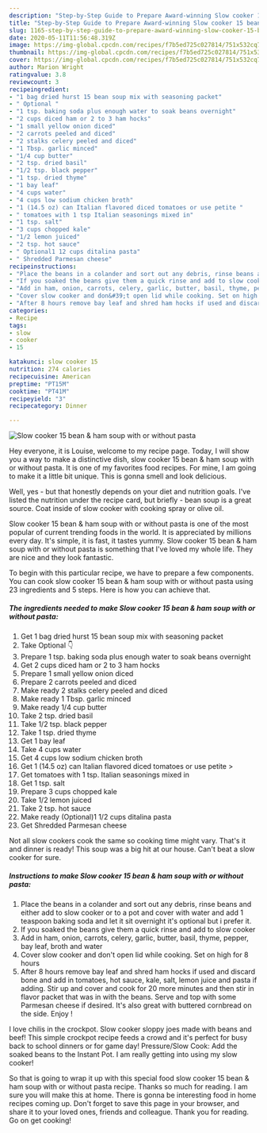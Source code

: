 ```yaml
---
description: "Step-by-Step Guide to Prepare Award-winning Slow cooker 15 bean &amp;amp; ham soup with or without pasta"
title: "Step-by-Step Guide to Prepare Award-winning Slow cooker 15 bean &amp;amp; ham soup with or without pasta"
slug: 1165-step-by-step-guide-to-prepare-award-winning-slow-cooker-15-bean-and-amp-ham-soup-with-or-without-pasta
date: 2020-05-11T11:56:48.319Z
image: https://img-global.cpcdn.com/recipes/f7b5ed725c027814/751x532cq70/slow-cooker-15-bean-ham-soup-with-or-without-pasta-recipe-main-photo.jpg
thumbnail: https://img-global.cpcdn.com/recipes/f7b5ed725c027814/751x532cq70/slow-cooker-15-bean-ham-soup-with-or-without-pasta-recipe-main-photo.jpg
cover: https://img-global.cpcdn.com/recipes/f7b5ed725c027814/751x532cq70/slow-cooker-15-bean-ham-soup-with-or-without-pasta-recipe-main-photo.jpg
author: Marion Wright
ratingvalue: 3.8
reviewcount: 3
recipeingredient:
- "1 bag dried hurst 15 bean soup mix with seasoning packet"
- " Optional "
- "1 tsp. baking soda plus enough water to soak beans overnight"
- "2 cups diced ham or 2 to 3 ham hocks"
- "1 small yellow onion diced"
- "2 carrots peeled and diced"
- "2 stalks celery peeled and diced"
- "1 Tbsp. garlic minced"
- "1/4 cup butter"
- "2 tsp. dried basil"
- "1/2 tsp. black pepper"
- "1 tsp. dried thyme"
- "1 bay leaf"
- "4 cups water"
- "4 cups low sodium chicken broth"
- "1 (14.5 oz) can Italian flavored diced tomatoes or use petite "
- " tomatoes with 1 tsp Italian seasonings mixed in"
- "1 tsp. salt"
- "3 cups chopped kale"
- "1/2 lemon juiced"
- "2 tsp. hot sauce"
- " Optional1 12 cups ditalina pasta"
- " Shredded Parmesan cheese"
recipeinstructions:
- "Place the beans in a colander and sort out any debris, rinse beans and either add to slow cooker or to a pot and cover with water and add 1 teaspoon baking soda and let it sit overnight it&#39;s optional but i prefer it."
- "If you soaked the beans give them a quick rinse and add to slow cooker"
- "Add in ham, onion, carrots, celery, garlic, butter, basil, thyme, pepper, bay leaf, broth and water"
- "Cover slow cooker and don&#39;t open lid while cooking. Set on high for 8 hours"
- "After 8 hours remove bay leaf and shred ham hocks if used and discard bone and add in tomatoes, hot sauce, kale, salt, lemon juice and pasta if adding. Stir up and cover and cook for 20 more minutes and then stir in flavor packet that was in with the beans. Serve and top with some Parmesan cheese if desired. It&#39;s also great with buttered cornbread on the side. Enjoy !"
categories:
- Recipe
tags:
- slow
- cooker
- 15

katakunci: slow cooker 15 
nutrition: 274 calories
recipecuisine: American
preptime: "PT15M"
cooktime: "PT41M"
recipeyield: "3"
recipecategory: Dinner

---
```



![Slow cooker 15 bean &amp; ham soup with or without pasta](https://img-global.cpcdn.com/recipes/f7b5ed725c027814/751x532cq70/slow-cooker-15-bean-ham-soup-with-or-without-pasta-recipe-main-photo.jpg)

Hey everyone, it is Louise, welcome to my recipe page. Today, I will show you a way to make a distinctive dish, slow cooker 15 bean &amp; ham soup with or without pasta. It is one of my favorites food recipes. For mine, I am going to make it a little bit unique. This is gonna smell and look delicious.

Well, yes - but that honestly depends on your diet and nutrition goals. I&#39;ve listed the nutrition under the recipe card, but briefly - bean soup is a great source. Coat inside of slow cooker with cooking spray or olive oil.

Slow cooker 15 bean &amp; ham soup with or without pasta is one of the most popular of current trending foods in the world. It is appreciated by millions every day. It's simple, it is fast, it tastes yummy. Slow cooker 15 bean &amp; ham soup with or without pasta is something that I've loved my whole life. They are nice and they look fantastic.


To begin with this particular recipe, we have to prepare a few components. You can cook slow cooker 15 bean &amp; ham soup with or without pasta using 23 ingredients and 5 steps. Here is how you can achieve that.

<!--inarticleads1-->

##### The ingredients needed to make Slow cooker 15 bean &amp; ham soup with or without pasta:

1. Get 1 bag dried hurst 15 bean soup mix with seasoning packet
1. Take  Optional 👇
1. Prepare 1 tsp. baking soda plus enough water to soak beans overnight
1. Get 2 cups diced ham or 2 to 3 ham hocks
1. Prepare 1 small yellow onion diced
1. Prepare 2 carrots peeled and diced
1. Make ready 2 stalks celery peeled and diced
1. Make ready 1 Tbsp. garlic minced
1. Make ready 1/4 cup butter
1. Take 2 tsp. dried basil
1. Take 1/2 tsp. black pepper
1. Take 1 tsp. dried thyme
1. Get 1 bay leaf
1. Take 4 cups water
1. Get 4 cups low sodium chicken broth
1. Get 1 (14.5 oz) can Italian flavored diced tomatoes or use petite &gt;
1. Get  tomatoes with 1 tsp. Italian seasonings mixed in
1. Get 1 tsp. salt
1. Prepare 3 cups chopped kale
1. Take 1/2 lemon juiced
1. Take 2 tsp. hot sauce
1. Make ready  (Optional)1 1/2 cups ditalina pasta
1. Get  Shredded Parmesan cheese


Not all slow cookers cook the same so cooking time might vary. That&#39;s it and dinner is ready! This soup was a big hit at our house. Can&#39;t beat a slow cooker for sure. 

<!--inarticleads2-->

##### Instructions to make Slow cooker 15 bean &amp; ham soup with or without pasta:

1. Place the beans in a colander and sort out any debris, rinse beans and either add to slow cooker or to a pot and cover with water and add 1 teaspoon baking soda and let it sit overnight it&#39;s optional but i prefer it.
1. If you soaked the beans give them a quick rinse and add to slow cooker
1. Add in ham, onion, carrots, celery, garlic, butter, basil, thyme, pepper, bay leaf, broth and water
1. Cover slow cooker and don&#39;t open lid while cooking. Set on high for 8 hours
1. After 8 hours remove bay leaf and shred ham hocks if used and discard bone and add in tomatoes, hot sauce, kale, salt, lemon juice and pasta if adding. Stir up and cover and cook for 20 more minutes and then stir in flavor packet that was in with the beans. Serve and top with some Parmesan cheese if desired. It&#39;s also great with buttered cornbread on the side. Enjoy !


I love chilis in the crockpot. Slow cooker sloppy joes made with beans and beef! This simple crockpot recipe feeds a crowd and it&#39;s perfect for busy back to school dinners or for game day! Pressure/Slow Cook: Add the soaked beans to the Instant Pot. I am really getting into using my slow cooker! 

So that is going to wrap it up with this special food slow cooker 15 bean &amp; ham soup with or without pasta recipe. Thanks so much for reading. I am sure you will make this at home. There is gonna be interesting food in home recipes coming up. Don't forget to save this page in your browser, and share it to your loved ones, friends and colleague. Thank you for reading. Go on get cooking!
